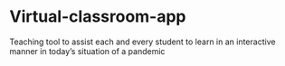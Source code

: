# Virtual-classroom-app

Teaching tool to assist each and every student to learn in an interactive manner in today’s situation of a pandemic

